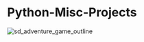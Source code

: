 # Python-Misc-Projects


![sd_adventure_game_outline](https://user-images.githubusercontent.com/121319535/234330611-2c2622de-1ebb-4e6e-bd54-e5e99802b048.jpg)

